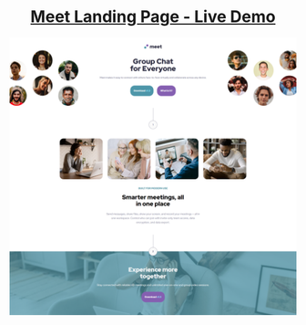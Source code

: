 <h1 align="center"><a href="https://meet-ou.vercel.app/">Meet Landing Page - Live Demo</a></h1>
<img alt="Meet Landing Page" src="https://raw.githubusercontent.com/oguzhanuyanik-sr/meet-landing-page/master/screenshot.png" />
